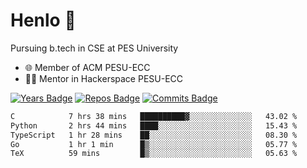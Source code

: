 
# Henlo 🌊

Pursuing b.tech in CSE at PES University

 - 🌐 Member of ACM PESU-ECC
 - 👨‍💻 Mentor in Hackerspace PESU-ECC

 [![Years Badge](https://badges.pufler.dev/years/bwaklog)](https://badges.pufler.dev) 
 [![Repos Badge](https://badges.pufler.dev/repos/bwaklog)](https://badges.pufler.dev)
 [![Commits Badge](https://badges.pufler.dev/commits/monthly/bwaklog)](https://badges.pufler.dev)

<!--START_SECTION:waka-->

```txt
C            7 hrs 38 mins   ██████████▓░░░░░░░░░░░░░░   43.02 %
Python       2 hrs 44 mins   ████░░░░░░░░░░░░░░░░░░░░░   15.43 %
TypeScript   1 hr 28 mins    ██░░░░░░░░░░░░░░░░░░░░░░░   08.30 %
Go           1 hr 1 min      █▒░░░░░░░░░░░░░░░░░░░░░░░   05.77 %
TeX          59 mins         █▒░░░░░░░░░░░░░░░░░░░░░░░   05.63 %
```

<!--END_SECTION:waka-->
